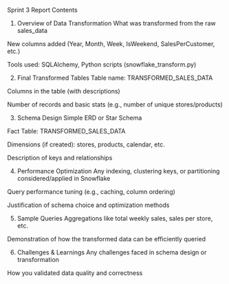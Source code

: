 Sprint 3 Report Contents
1. Overview of Data Transformation
What was transformed from the raw sales_data

New columns added (Year, Month, Week, IsWeekend, SalesPerCustomer, etc.)

Tools used: SQLAlchemy, Python scripts (snowflake_transform.py)

2. Final Transformed Tables
Table name: TRANSFORMED_SALES_DATA

Columns in the table (with descriptions)

Number of records and basic stats (e.g., number of unique stores/products)

3. Schema Design
Simple ERD or Star Schema

Fact Table: TRANSFORMED_SALES_DATA

Dimensions (if created): stores, products, calendar, etc.

Description of keys and relationships

4. Performance Optimization
Any indexing, clustering keys, or partitioning considered/applied in Snowflake

Query performance tuning (e.g., caching, column ordering)

Justification of schema choice and optimization methods

5. Sample Queries
Aggregations like total weekly sales, sales per store, etc.

Demonstration of how the transformed data can be efficiently queried

6. Challenges & Learnings
Any challenges faced in schema design or transformation

How you validated data quality and correctness